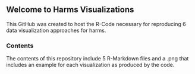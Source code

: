 ## Welcome to Harms Visualizations

This GitHub was created to host the R-Code necessary for reproducing 6 data visualization approaches for harms. 

### Contents

The contents of this repository include 5 R-Markdown files and a .png that includes an example for each visualization as produced by the code.


